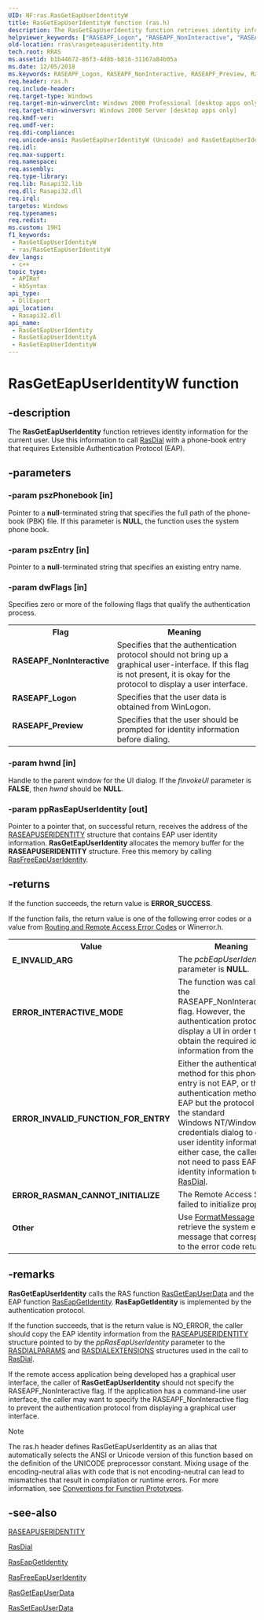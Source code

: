 ```yaml
---
UID: NF:ras.RasGetEapUserIdentityW
title: RasGetEapUserIdentityW function (ras.h)
description: The RasGetEapUserIdentity function retrieves identity information for the current user. Use this information to call RasDial with a phone-book entry that requires Extensible Authentication Protocol (EAP). (Unicode)
helpviewer_keywords: ["RASEAPF_Logon", "RASEAPF_NonInteractive", "RASEAPF_Preview", "RasGetEapUserIdentity", "RasGetEapUserIdentity function [RAS]", "RasGetEapUserIdentityW", "_ras_rasgeteapuseridentity", "ras/RasGetEapUserIdentity", "ras/RasGetEapUserIdentityW", "rras.rasgeteapuseridentity"]
old-location: rras\rasgeteapuseridentity.htm
tech.root: RRAS
ms.assetid: b1b44672-86f3-4d8b-b816-31167a84b05a
ms.date: 12/05/2018
ms.keywords: RASEAPF_Logon, RASEAPF_NonInteractive, RASEAPF_Preview, RasGetEapUserIdentity, RasGetEapUserIdentity function [RAS], RasGetEapUserIdentityA, RasGetEapUserIdentityW, _ras_rasgeteapuseridentity, ras/RasGetEapUserIdentity, ras/RasGetEapUserIdentityA, ras/RasGetEapUserIdentityW, rras.rasgeteapuseridentity
req.header: ras.h
req.include-header: 
req.target-type: Windows
req.target-min-winverclnt: Windows 2000 Professional [desktop apps only]
req.target-min-winversvr: Windows 2000 Server [desktop apps only]
req.kmdf-ver: 
req.umdf-ver: 
req.ddi-compliance: 
req.unicode-ansi: RasGetEapUserIdentityW (Unicode) and RasGetEapUserIdentityA (ANSI)
req.idl: 
req.max-support: 
req.namespace: 
req.assembly: 
req.type-library: 
req.lib: Rasapi32.lib
req.dll: Rasapi32.dll
req.irql: 
targetos: Windows
req.typenames: 
req.redist: 
ms.custom: 19H1
f1_keywords:
 - RasGetEapUserIdentityW
 - ras/RasGetEapUserIdentityW
dev_langs:
 - c++
topic_type:
 - APIRef
 - kbSyntax
api_type:
 - DllExport
api_location:
 - Rasapi32.dll
api_name:
 - RasGetEapUserIdentity
 - RasGetEapUserIdentityA
 - RasGetEapUserIdentityW
---
```


# RasGetEapUserIdentityW function


## -description

The 
<b>RasGetEapUserIdentity</b> function retrieves identity information for the current user. Use this information to call 
<a href="/windows/desktop/api/ras/nf-ras-rasdiala">RasDial</a> with a phone-book entry that requires Extensible Authentication Protocol (EAP).

## -parameters

### -param pszPhonebook [in]

Pointer to a <b>null</b>-terminated string that specifies the full path of the phone-book (PBK) file. If this parameter is <b>NULL</b>, the function uses the system phone book.

### -param pszEntry [in]

Pointer to a <b>null</b>-terminated string that specifies an existing entry name.

### -param dwFlags [in]

Specifies zero or more of the following flags that qualify the authentication process.

<table>
<tr>
<th>Flag</th>
<th>Meaning</th>
</tr>
<tr>
<td width="40%"><a id="RASEAPF_NonInteractive"></a><a id="raseapf_noninteractive"></a><a id="RASEAPF_NONINTERACTIVE"></a><dl>
<dt><b>RASEAPF_NonInteractive</b></dt>
</dl>
</td>
<td width="60%">
Specifies that the authentication protocol should not bring up a graphical user-interface. If this flag is not present, it is okay for the protocol to display a user interface.

</td>
</tr>
<tr>
<td width="40%"><a id="RASEAPF_Logon"></a><a id="raseapf_logon"></a><a id="RASEAPF_LOGON"></a><dl>
<dt><b>RASEAPF_Logon</b></dt>
</dl>
</td>
<td width="60%">
Specifies that the user data is obtained from WinLogon.

</td>
</tr>
<tr>
<td width="40%"><a id="RASEAPF_Preview"></a><a id="raseapf_preview"></a><a id="RASEAPF_PREVIEW"></a><dl>
<dt><b>RASEAPF_Preview</b></dt>
</dl>
</td>
<td width="60%">
Specifies that the user should be prompted for identity information before dialing.

</td>
</tr>
</table>

### -param hwnd [in]

Handle to the parent window for the UI dialog. If the <i>fInvokeUI</i> parameter is <b>FALSE</b>, then <i>hwnd</i> should be <b>NULL</b>.

### -param ppRasEapUserIdentity [out]

Pointer to a pointer that, on successful return, receives the address of the 
<a href="/previous-versions/windows/desktop/legacy/aa377247(v=vs.85)">RASEAPUSERIDENTITY</a> structure that contains EAP user identity information. 
<b>RasGetEapUserIdentity</b> allocates the memory buffer for the 
<b>RASEAPUSERIDENTITY</b> structure. Free this memory by calling 
<a href="/windows/desktop/api/ras/nf-ras-rasfreeeapuseridentitya">RasFreeEapUserIdentity</a>.

## -returns

If the function succeeds, the return value is <b>ERROR_SUCCESS</b>.

If the function fails, the return value is one of the following error codes or a value from <a href="/windows/desktop/RRAS/routing-and-remote-access-error-codes">Routing and Remote Access Error Codes</a> or Winerror.h.

<table>
<tr>
<th>Value</th>
<th>Meaning</th>
</tr>
<tr>
<td width="40%">
<dl>
<dt><b>E_INVALID_ARG</b></dt>
</dl>
</td>
<td width="60%">
The <i>pcbEapUserIdentity</i> parameter is <b>NULL</b>.

</td>
</tr>
<tr>
<td width="40%">
<dl>
<dt><b>ERROR_INTERACTIVE_MODE</b></dt>
</dl>
</td>
<td width="60%">
The function was called with the RASEAPF_NonInteractive flag. However, the authentication protocol must display a UI in order to obtain the required identity information from the user.

</td>
</tr>
<tr>
<td width="40%">
<dl>
<dt><b>ERROR_INVALID_FUNCTION_FOR_ENTRY</b></dt>
</dl>
</td>
<td width="60%">
Either the authentication method for this phone-book entry is not EAP, or the authentication method is EAP but the protocol uses the standard Windows NT/Windows 2000 credentials dialog to obtain user identity information. In either case, the caller does not need to pass EAP identity information to 
<a href="/windows/desktop/api/ras/nf-ras-rasdiala">RasDial</a>.

</td>
</tr>
<tr>
<td width="40%">
<dl>
<dt><b>ERROR_RASMAN_CANNOT_INITIALIZE</b></dt>
</dl>
</td>
<td width="60%">
The Remote Access Service failed to initialize properly.

</td>
</tr>
<tr>
<td width="40%">
<dl>
<dt><b>Other</b></dt>
</dl>
</td>
<td width="60%">
Use 
<a href="/windows/desktop/api/winbase/nf-winbase-formatmessage">FormatMessage</a> to retrieve the system error message that corresponds to the error code returned.

</td>
</tr>
</table>

## -remarks

<b>RasGetEapUserIdentity</b> calls the RAS function 
<a href="/windows/desktop/api/ras/nf-ras-rasgeteapuserdataa">RasGetEapUserData</a> and the EAP function 
<a href="/previous-versions/windows/desktop/api/raseapif/nf-raseapif-raseapgetidentity">RasEapGetIdentity</a>. <b>RasEapGetIdentity</b> is implemented by the authentication protocol.

If the function succeeds, that is the return value is NO_ERROR, the caller should copy the EAP identity information from the <a href="/previous-versions/windows/desktop/legacy/aa377247(v=vs.85)">RASEAPUSERIDENTITY</a> structure pointed to by 
the <i>ppRasEapUserIdentity</i> parameter to the 
<a href="/previous-versions/windows/desktop/legacy/aa377238(v=vs.85)">RASDIALPARAMS</a> and 
<a href="/previous-versions/windows/desktop/legacy/aa377029(v=vs.85)">RASDIALEXTENSIONS</a> structures used in the call to 
<a href="/windows/desktop/api/ras/nf-ras-rasdiala">RasDial</a>.

If the remote access application being developed has a graphical user interface, the caller of 
<b>RasGetEapUserIdentity</b> should not specify the RASEAPF_NonInteractive flag. If the application has a command-line user interface, the caller may want to specify the RASEAPF_NonInteractive flag to prevent the authentication protocol from displaying a graphical user interface.





> [!NOTE]
> The ras.h header defines RasGetEapUserIdentity as an alias that automatically selects the ANSI or Unicode version of this function based on the definition of the UNICODE preprocessor constant. Mixing usage of the encoding-neutral alias with code that is not encoding-neutral can lead to mismatches that result in compilation or runtime errors. For more information, see [Conventions for Function Prototypes](/windows/win32/intl/conventions-for-function-prototypes).

## -see-also

<a href="/previous-versions/windows/desktop/legacy/aa377247(v=vs.85)">RASEAPUSERIDENTITY</a>



<a href="/windows/desktop/api/ras/nf-ras-rasdiala">RasDial</a>



<a href="/previous-versions/windows/desktop/api/raseapif/nf-raseapif-raseapgetidentity">RasEapGetIdentity</a>



<a href="/windows/desktop/api/ras/nf-ras-rasfreeeapuseridentitya">RasFreeEapUserIdentity</a>



<a href="/windows/desktop/api/ras/nf-ras-rasgeteapuserdataa">RasGetEapUserData</a>



<a href="/windows/desktop/api/ras/nf-ras-rasseteapuserdataa">RasSetEapUserData</a>
